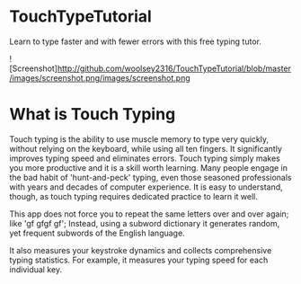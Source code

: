 # TouchTypeTutorial
Learn to type faster and with fewer errors with this free typing tutor.

![Screenshot]http://github.com/woolsey2316/TouchTypeTutorial/blob/master/images/screenshot.png/images/screenshot.png

# What is Touch Typing
Touch typing is the ability to use muscle memory to type very quickly, without relying on the keyboard, while using all ten fingers. It significantly improves typing speed and eliminates errors. Touch typing simply makes you more productive and it is a skill worth learning. Many people engage in the bad habit of 'hunt-and-peck' typing, even those seasoned professionals with years and decades of computer experience. It is easy to understand, though, as touch typing requires dedicated practice to  learn it well.

This app does not force you to repeat the same letters over and over again; like 'gf gfgf gf'; Instead, using a subword dictionary it generates random, yet frequent subwords of the English language.

It also measures your keystroke dynamics and collects comprehensive typing statistics. For example, it measures your typing speed for each individual key.
